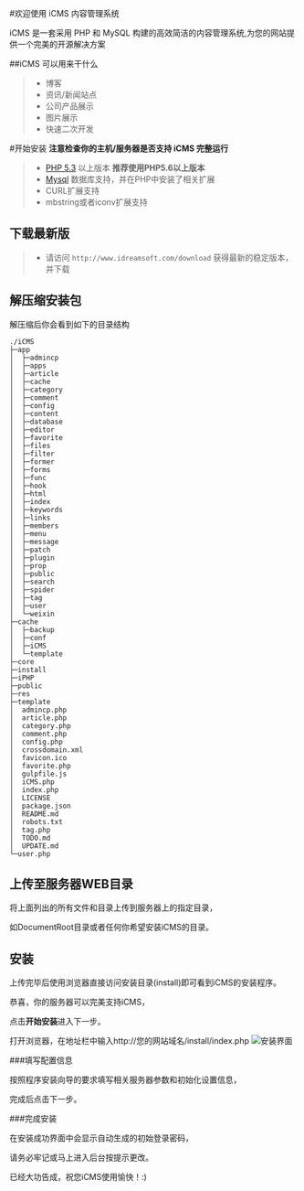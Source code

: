 #欢迎使用 iCMS 内容管理系统

iCMS 是一套采用 PHP 和 MySQL 构建的高效简洁的内容管理系统,为您的网站提供一个完美的开源解决方案

##iCMS 可以用来干什么
> * 博客
> * 资讯/新闻站点
> * 公司产品展示
> * 图片展示
> * 快速二次开发

#开始安装
**注意检查你的主机/服务器是否支持 iCMS 完整运行**
> * [PHP 5.3][1] 以上版本 **推荐使用PHP5.6以上版本**
> * [Mysql][2] 数据库支持，并在PHP中安装了相关扩展
> * CURL扩展支持
> * mbstring或者iconv扩展支持

## 下载最新版

> * 请访问 `http://www.idreamsoft.com/download` 获得最新的稳定版本，并下载

## 解压缩安装包
解压缩后你会看到如下的目录结构
```
./iCMS
├─app
│  ├─admincp
│  ├─apps
│  ├─article
│  ├─cache
│  ├─category
│  ├─comment
│  ├─config
│  ├─content
│  ├─database
│  ├─editor
│  ├─favorite
│  ├─files
│  ├─filter
│  ├─former
│  ├─forms
│  ├─func
│  ├─hook
│  ├─html
│  ├─index
│  ├─keywords
│  ├─links
│  ├─members
│  ├─menu
│  ├─message
│  ├─patch
│  ├─plugin
│  ├─prop
│  ├─public
│  ├─search
│  ├─spider
│  ├─tag
│  ├─user
│  └─weixin
├─cache
│  ├─backup
│  ├─conf
│  ├─iCMS
│  └─template
├─core
├─install
├─iPHP
├─public
├─res
├─template
│  admincp.php
│  article.php
│  category.php
│  comment.php
│  config.php
│  crossdomain.xml
│  favicon.ico
│  favorite.php
│  gulpfile.js
│  iCMS.php
│  index.php
│  LICENSE
│  package.json
│  README.md
│  robots.txt
│  tag.php
│  TODO.md
│  UPDATE.md
└─user.php

```

## 上传至服务器WEB目录

将上面列出的所有文件和目录上传到服务器上的指定目录，

如DocumentRoot目录或者任何你希望安装iCMS的目录。

## 安装
上传完毕后使用浏览器直接访问安装目录(install)即可看到iCMS的安装程序。

恭喜，你的服务器可以完美支持iCMS，

点击**开始安装**进入下一步。

打开浏览器，在地址栏中输入http://您的网站域名/install/index.php
![安装界面][5]

###填写配置信息

按照程序安装向导的要求填写相关服务器参数和初始化设置信息，

完成后点击下一步。

###完成安装

在安装成功界面中会显示自动生成的初始登录密码，

请务必牢记或马上进入后台按提示更改。

已经大功告成，祝您iCMS使用愉快！:)


[1]: http://www.php.net/
[2]: http://www.mysql.com/
[3]: http://www.postgresql.org/
[4]: http://sqlite.org/
[5]: http://www.idreamsoft.com/static/install.jpg
[6]: http://git-scm.com/book/zh/v1/%E8%B5%B7%E6%AD%A5-%E5%AE%89%E8%A3%85-Git
